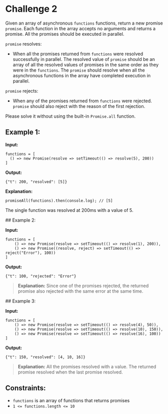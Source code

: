 # Challenge 2

Given an array of asynchronous `functions` functions, return a new promise `promise`. Each function in the array accepts no arguments and returns a promise. All the promises should be executed in parallel.

`promise` resolves:

- When all the promises returned from `functions` were resolved successfully in parallel. The resolved value of `promise` should be an array of all the resolved values of promises in the same order as they were in the `functions`. The `promise` should resolve when all the asynchronous functions in the array have completed execution in parallel.

`promise` rejects:

- When any of the promises returned from `functions` were rejected. `promise` should also reject with the reason of the first rejection.

Please solve it without using the built-in `Promise.all` function.

 

## Example 1:

**Input:** 
```
functions = [
  () => new Promise(resolve => setTimeout(() => resolve(5), 200))
]
```
**Output:** 
```
{"t": 200, "resolved": [5]}
```
**Explanation:**
```
promiseAll(functions).then(console.log); // [5]
```

The single function was resolved at 200ms with a value of 5.


## Example 2:

**Input:** 
```
functions = [
    () => new Promise(resolve => setTimeout(() => resolve(1), 200)), 
    () => new Promise((resolve, reject) => setTimeout(() => reject("Error"), 100))
]
```
**Output:** 
```
{"t": 100, "rejected": "Error"}
```
> **Explanation:** Since one of the promises rejected, the returned promise also rejected with the same error at the same time.


## Example 3:

**Input:** 
```
functions = [
    () => new Promise(resolve => setTimeout(() => resolve(4), 50)), 
    () => new Promise(resolve => setTimeout(() => resolve(10), 150)), 
    () => new Promise(resolve => setTimeout(() => resolve(16), 100))
]
```
**Output:** 
```
{"t": 150, "resolved": [4, 10, 16]}
```

> **Explanation:** All the promises resolved with a value. The returned promise resolved when the last promise resolved.
 

## Constraints:

- `functions` is an array of functions that returns promises
- `1 <= functions.length <= 10`